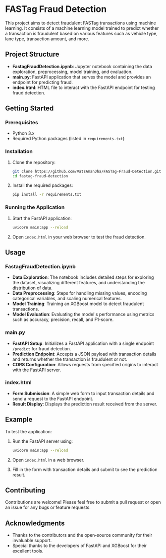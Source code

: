 # FASTag Fraud Detection

This project aims to detect fraudulent FASTag transactions using machine learning. It consists of a machine learning model trained to predict whether a transaction is fraudulent based on various features such as vehicle type, lane type, transaction amount, and more.

## Project Structure

- **FastagFraudDetection.ipynb**: Jupyter notebook containing the data exploration, preprocessing, model training, and evaluation.
- **main.py**: FastAPI application that serves the model and provides an endpoint for predicting fraud.
- **index.html**: HTML file to interact with the FastAPI endpoint for testing fraud detection.

## Getting Started

### Prerequisites

- Python 3.x
- Required Python packages (listed in `requirements.txt`)

### Installation

1. Clone the repository:
    ```sh
    git clone https://github.com/VatsAmanJha/FASTag-Fraud-Detection.git
    cd fastag-fraud-detection
    ```

2. Install the required packages:
    ```sh
    pip install -r requirements.txt
    ```

### Running the Application

1. Start the FastAPI application:
    ```sh
    uvicorn main:app --reload
    ```

2. Open `index.html` in your web browser to test the fraud detection.

## Usage

### FastagFraudDetection.ipynb

- **Data Exploration**: The notebook includes detailed steps for exploring the dataset, visualizing different features, and understanding the distribution of data.
- **Data Preprocessing**: Steps for handling missing values, encoding categorical variables, and scaling numerical features.
- **Model Training**: Training an XGBoost model to detect fraudulent transactions.
- **Model Evaluation**: Evaluating the model's performance using metrics such as accuracy, precision, recall, and F1-score.

### main.py

- **FastAPI Setup**: Initializes a FastAPI application with a single endpoint `/predict` for fraud detection.
- **Prediction Endpoint**: Accepts a JSON payload with transaction details and returns whether the transaction is fraudulent or not.
- **CORS Configuration**: Allows requests from specified origins to interact with the FastAPI server.

### index.html

- **Form Submission**: A simple web form to input transaction details and send a request to the FastAPI endpoint.
- **Result Display**: Displays the prediction result received from the server.

## Example

To test the application:

1. Run the FastAPI server using:
    ```sh
    uvicorn main:app --reload
    ```

2. Open `index.html` in a web browser.

3. Fill in the form with transaction details and submit to see the prediction result.

## Contributing

Contributions are welcome! Please feel free to submit a pull request or open an issue for any bugs or feature requests.

## Acknowledgments

- Thanks to the contributors and the open-source community for their invaluable support.
- Special thanks to the developers of FastAPI and XGBoost for their excellent tools.
